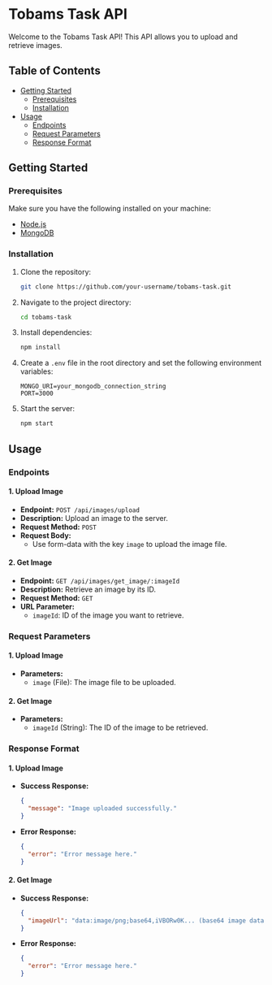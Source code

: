 # Tobams Task API

Welcome to the Tobams Task API! This API allows you to upload and retrieve images.

## Table of Contents
- [Getting Started](#getting-started)
  - [Prerequisites](#prerequisites)
  - [Installation](#installation)
- [Usage](#usage)
  - [Endpoints](#endpoints)
  - [Request Parameters](#request-parameters)
  - [Response Format](#response-format)

## Getting Started

### Prerequisites
Make sure you have the following installed on your machine:
- [Node.js](https://nodejs.org/)
- [MongoDB](https://www.mongodb.com/try/download/community)

### Installation
1. Clone the repository:
   ```bash
   git clone https://github.com/your-username/tobams-task.git
   ```

2. Navigate to the project directory:
   ```bash
   cd tobams-task
   ```

3. Install dependencies:
   ```bash
   npm install
   ```

4. Create a `.env` file in the root directory and set the following environment variables:
   ```env
   MONGO_URI=your_mongodb_connection_string
   PORT=3000
   ```

5. Start the server:
   ```bash
   npm start
   ```

## Usage

### Endpoints

#### 1. Upload Image
- **Endpoint:** `POST /api/images/upload`
- **Description:** Upload an image to the server.
- **Request Method:** `POST`
- **Request Body:**
  - Use form-data with the key `image` to upload the image file.

#### 2. Get Image
- **Endpoint:** `GET /api/images/get_image/:imageId`
- **Description:** Retrieve an image by its ID.
- **Request Method:** `GET`
- **URL Parameter:**
  - `imageId`: ID of the image you want to retrieve.

### Request Parameters

#### 1. Upload Image
- **Parameters:**
  - `image` (File): The image file to be uploaded.

#### 2. Get Image
- **Parameters:**
  - `imageId` (String): The ID of the image to be retrieved.

### Response Format

#### 1. Upload Image
- **Success Response:**
  ```json
  {
    "message": "Image uploaded successfully."
  }
  ```
- **Error Response:**
  ```json
  {
    "error": "Error message here."
  }
  ```

#### 2. Get Image
- **Success Response:**
  ```json
  {
    "imageUrl": "data:image/png;base64,iVBORw0K... (base64 image data)"
  }
  ```
- **Error Response:**
  ```json
  {
    "error": "Error message here."
  }
  ```
```
